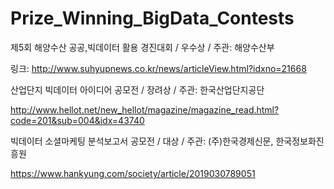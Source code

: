 # Prize_Winning_BigData_Contests

제5회 해양수산 공공,빅데이터 활용 경진대회  / 우수상 / 주관: 해양수산부

링크: http://www.suhyupnews.co.kr/news/articleView.html?idxno=21668

산업단지 빅데이터 아이디어 공모전  / 장려상 / 주관: 한국산업단지공단

http://www.hellot.net/new_hellot/magazine/magazine_read.html?code=201&sub=004&idx=43740

빅데이터 소셜마케팅 분석보고서 공모전 / 대상 / 주관: (주)한국경제신문, 한국정보화진흥원

https://www.hankyung.com/society/article/2019030789051
